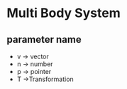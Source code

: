# Multi Body System

## parameter name
- v -> vector
- n -> number
- p -> pointer
- T ->Transformation 